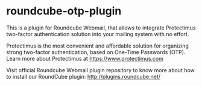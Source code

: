 roundcube-otp-plugin
====================

This is a plugin for Roundcube Webmail, that allows to integrate Protectimus two-factor authentication solution into your mailing system with no effort.

Protectimus is the most convenient and affordable solution for organizing strong two-factor authentication, based on One-Time Passwords (OTP).
Learn more about Protectimus at https://www.protectimus.com

Visit official Roundcube Webmail plugin repository to know more about how to install our RoundCube plugin:
http://plugins.roundcube.net/
